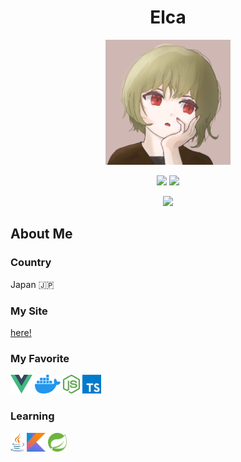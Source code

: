 <h1 align="center">
  Elca
</h1>

<p align="center">
  <img src="img/icon-ver3.png" height="200px">
</p>

<p align="center">
  <img src="https://github-readme-stats.vercel.app/api?username=elca-hub&count_private=true&show_icons=true" height="150px">
  <img src="https://github-readme-stats.vercel.app/api/top-langs/?username=elca-hub&layout=compact" height="150px">
</p>

<p align="center">
  <img src="https://github-profile-summary-cards.vercel.app/api/cards/profile-details?username=elca-hub" height="200px">
</p>

## About Me

### Country

Japan :jp:

### My Site

<a href="https://portfolio.elca-web.com">here!</a>


### My Favorite

<p>
  <img src="img/vue.svg" height="30px" />
  <img src="img/docker-icon.svg" height="30px" />
  <img src="img/nodejs-icon.svg" height="30px" />
  <img src="img/typescript-icon.svg" height="30px" />
</p>

### Learning

<p>
  <img src="img/java.svg" height="30px" />
  <img src="img/kotlin.svg" height="30px" />
  <img src="img/spring-icon.svg" height="30px" />
</p>

